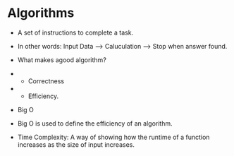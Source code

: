 # Algorithms

- A set of instructions to complete a task.
- In other words: Input Data --> Caluculation --> Stop when answer found.

- What makes agood algorithm?
- - Correctness
- - Efficiency.

- Big O
- Big O is used to define the efficiency of an algorithm.

- Time Complexity: A way of showing how the runtime of a function increases as the size of input increases.

